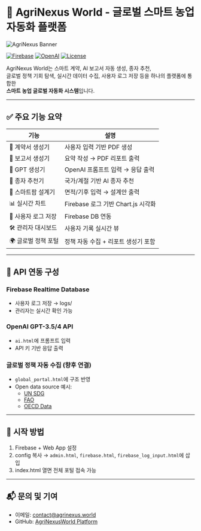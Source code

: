 
# 🌿 AgriNexus World - 글로벌 스마트 농업 자동화 플랫폼

![AgriNexus Banner](https://upload.wikimedia.org/wikipedia/commons/thumb/9/9a/Agriculture_in_South_Korea.jpg/800px-Agriculture_in_South_Korea.jpg)

[![Firebase](https://img.shields.io/badge/Firebase-enabled-orange)](https://firebase.google.com/)
[![OpenAI](https://img.shields.io/badge/OpenAI-integrated-green)](https://openai.com/)
[![License](https://img.shields.io/badge/license-MIT-blue.svg)](#license)

AgriNexus World는 스마트 계약, AI 보고서 자동 생성, 종자 추천,  
글로벌 정책 기회 탐색, 실시간 데이터 수집, 사용자 로그 저장 등을 하나의 플랫폼에 통합한  
**스마트 농업 글로벌 자동화 시스템**입니다.

---

## ✅ 주요 기능 요약

| 기능 | 설명 |
|------|------|
| 📄 계약서 생성기 | 사용자 입력 기반 PDF 생성  
| 📑 보고서 생성기 | 요약 작성 → PDF 리포트 출력  
| 🤖 GPT 생성기 | OpenAI 프롬프트 입력 → 응답 출력  
| 🌾 종자 추천기 | 국가/계절 기반 AI 종자 추천  
| 🌱 스마트팜 설계기 | 면적/기후 입력 → 설계안 출력  
| 📊 실시간 차트 | Firebase 로그 기반 Chart.js 시각화  
| 🔔 사용자 로그 저장 | Firebase DB 연동  
| 🛠 관리자 대시보드 | 사용자 기록 실시간 뷰  
| 🌍 글로벌 정책 포털 | 정책 자동 수집 + 리포트 생성기 포함

---

## 🔗 API 연동 구성

### Firebase Realtime Database

- 사용자 로그 저장 → logs/
- 관리자는 실시간 확인 가능

### OpenAI GPT-3.5/4 API

- `ai.html`에 프롬프트 입력
- API 키 기반 응답 출력

### 글로벌 정책 자동 수집 (향후 연결)

- `global_portal.html`에 구조 반영
- Open data source 예시:
  - [UN SDG](https://unstats.un.org/sdgs/)
  - [FAO](https://www.fao.org/statistics/en/)
  - [OECD Data](https://data.oecd.org)

---

## 🧭 시작 방법

1. Firebase + Web App 설정
2. config 복사 → `admin.html`, `firebase.html`, `firebase_log_input.html`에 삽입
3. index.html 열면 전체 포털 접속 가능

---

## 📬 문의 및 기여

- 이메일: contact@agrinexus.world
- GitHub: [AgriNexusWorld Platform](https://github.com/your-repo-link)
